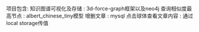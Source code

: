 项目包含:
知识图谱可视化及存储 : 3d-force-graph框架以及neo4j
查询相似度最高节点 : albert_chinese_tiny模型
增删文章 : mysql
点击球体查看文章内容 : 通过local storage传值